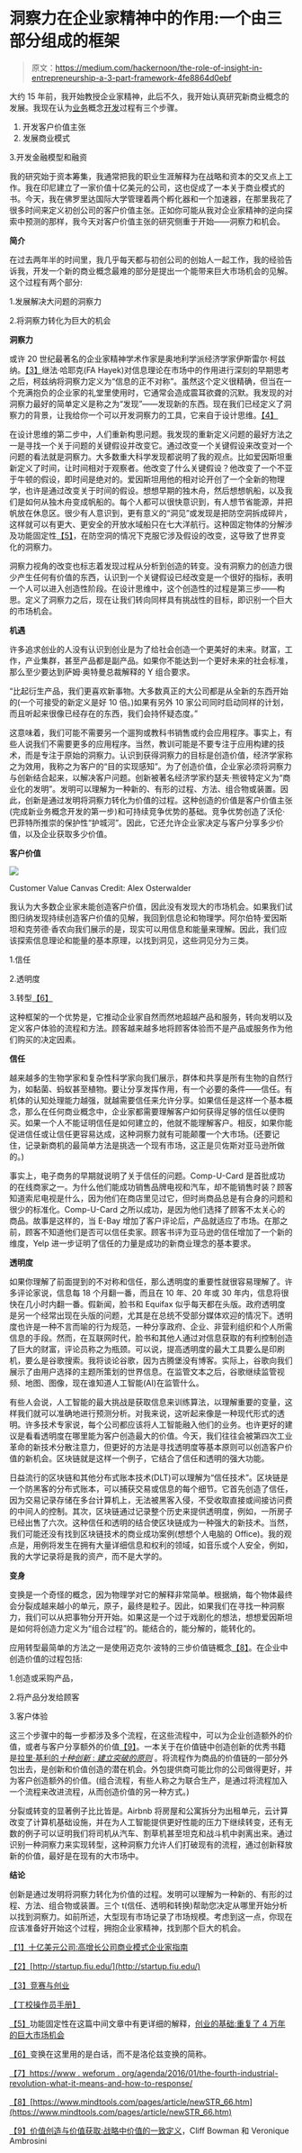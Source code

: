 # 洞察力在企业家精神中的作用:一个由三部分组成的框架

> 原文：<https://medium.com/hackernoon/the-role-of-insight-in-entrepreneurship-a-3-part-framework-4fe8864d0ebf>

大约 15 年前，我开始教授企业家精神，此后不久，我开始认真研究新商业概念的发展。我现在认为[业务](https://hackernoon.com/tagged/business)概念[开发](https://hackernoon.com/tagged/development)过程有三个步骤。

1.  开发客户价值主张
2.  发展商业模式

3.开发金融模型和融资

我的研究始于资本筹集，我通常把我的职业生涯解释为在战略和资本的交叉点上工作。我在印尼建立了一家价值十亿美元的公司，这也促成了一本关于商业模式的书。今天，我在佛罗里达国际大学管理着两个孵化器和一个加速器，在那里我花了很多时间来定义初创公司的客户价值主张。正如你可能从我对企业家精神的逆向探索中预测的那样，我今天对客户价值主张的研究侧重于开始——洞察力和机会。

**简介**

在过去两年半的时间里，我几乎每天都与初创公司的创始人一起工作，我的经验告诉我，开发一个新的商业概念最难的部分是提出一个能带来巨大市场机会的见解。这个过程有两个部分:

1.发展解决大问题的洞察力

2.将洞察力转化为巨大的机会

**洞察力**

或许 20 世纪最著名的企业家精神学术作家是奥地利学派经济学家伊斯雷尔·柯兹纳。[【3】](#_ftn3)继法·哈耶克(FA Hayek)对信息理论在市场中的作用进行深刻的早期思考之后，柯兹纳将洞察力定义为“信息的正不对称”。虽然这个定义很精确，但当在一个充满抱负的企业家的礼堂里使用时，它通常会造成震耳欲聋的沉默。我发现的对洞察力最好的简单定义是称之为“发现”——发现新的东西。现在我们已经定义了洞察力的背景，让我给你一个可以开发洞察力的工具，它来自于设计思维。[【4】](#_ftn4)

在设计思维的第二步中，人们重新构思问题。我发现的重新定义问题的最好方法之一是寻找一个关于问题的关键假设并改变它。通过改变一个关键假设来改变对一个问题的看法就是洞察力。大多数重大科学发现都说明了我的观点。比如爱因斯坦重新定义了时间，让时间相对于观察者。他改变了什么关键假设？他改变了一个不亚于牛顿的假设，即时间是绝对的。爱因斯坦用他的相对论开创了一个全新的物理学，也许是通过改变关于时间的假设。想想早期的独木舟，然后想想帆船，以及我们是如何从独木舟变成帆船的。每个人都可以很快意识到，有人想节省能源，并把帆放在休息区。很少有人意识到，更有意义的“洞见”或发现是把防空洞拆成碎片，这样就可以有更大、更安全的开放水域船只在七大洋航行。这种固定物体的分解涉及功能固定性[【5】](#_ftn5)，在防空洞的情况下克服它涉及假设的改变，这导致了世界变化的洞察力。

洞察力视角的改变也标志着发现过程从分析到创造的转变。没有洞察力的创造力很少产生任何有价值的东西，认识到一个关键假设已经改变是一个很好的指标，表明一个人可以进入创造性阶段。在设计思维中，这个创造性的过程是第三步——构思。定义了洞察力之后，现在让我们转向同样具有挑战性的目标，即识别一个巨大的市场机会。

**机遇**

许多追求创业的人没有认识到创业是为了给社会创造一个更美好的未来。财富，工作，产业集群，甚至产品都是副产品。如果你不能达到一个更好未来的社会标准，那么至少要达到萨姆·奥特曼总裁解释的 Y 组合要求。

“比起衍生产品，我们更喜欢新事物。大多数真正的大公司都是从全新的东西开始的(一个可接受的新定义是好 10 倍。)如果有另外 10 家公司同时启动同样的计划，而且听起来很像已经存在的东西，我们会持怀疑态度。”

这意味着，我们可能不需要另一个遛狗或教科书销售或约会应用程序。事实上，有些人说我们不需要更多的应用程序。当然，教训可能是不要专注于应用构建的技术，而是专注于原始的洞察力。认识到获得洞察力的目标是创造价值，经济学家称之为效用，我称之为客户的“目的实现感知”。为了创造价值，企业家必须将洞察力与创新结合起来，以解决客户问题。创新被著名经济学家约瑟夫·熊彼特定义为“商业化的发明”。发明可以理解为一种新的、有形的过程、方法、组合物或装置。因此，创新是通过发明将洞察力转化为价值的过程。这种创造的价值是客户价值主张(完成新业务概念开发的第一步)和可持续竞争优势的基础。竞争优势创造了沃伦·巴菲特所推崇的保护性“护城河”。因此，它还允许企业家决定与客户分享多少价值，以及企业获取多少价值。

**客户价值**

![](img/f22544b2e9ffffddd1da18e215d69882.png)

Customer Value Canvas Credit: Alex Osterwalder

我认为大多数企业家未能创造客户价值，因此没有发现大的市场机会。如果我们试图归纳发现持续创造客户价值的见解，我回到信息论和物理学。阿尔伯特·爱因斯坦和克劳德·香农向我们展示的是，现实可以用信息和能量来理解。因此，我们应该探索信息理论和能量的基本原理，以找到洞见，这些洞见分为三类。

1.信任

2.透明度

3.转型[【6】](#_ftn6)

这种框架的一个优势是，它推动企业家自然而然地超越产品和服务，转向发明以及定义客户体验的流程和方法。顾客越来越多地将顾客体验而不是产品或服务作为他们购买的决定因素。

**信任**

越来越多的生物学家和复杂性科学家向我们展示，群体和共享是所有生物的自然行为，如黏菌、蚂蚁甚至植物。要让分享发挥作用，有一个必要的条件——信任。有机体的认知处理能力越强，就越需要信任来允许分享。如果信任是这样一个基本概念，那么在任何商业概念中，企业家都需要理解客户如何获得足够的信任以便购买。如果一个人不能证明信任是如何建立的，他就不能理解客户。相反，如果你能促进信任或让信任更容易达成，这种洞察力就有可能颠覆一个大市场。(还要记住，记录新商机的最简单方法是挑选一个现有市场，这正是贝佐斯对亚马逊所做的。)

事实上，电子商务的早期就说明了关于信任的问题。Comp-U-Card 是首批成功的在线商家之一。为什么他们能成功销售品牌电视和汽车，却不能销售时装？顾客知道索尼电视是什么，因为他们在商店里见过它，但时尚商品总是有合身的问题和很少的标准化。Comp-U-Card 之所以成功，是因为他们选择了顾客不太关心的商品。故事是这样的，当 E-Bay 增加了客户评论后，产品就适应了市场。在那之前，顾客不知道他们是否可以信任卖家。顾客书评为亚马逊的信任增加了一个新的维度，Yelp 进一步证明了信任的力量是成功的新商业理念的基本要求。

**透明度**

如果你理解了前面提到的不对称和信任，那么透明度的重要性就很容易理解了。许多评论家说，信息每 18 个月翻一番，而且在 10 年、20 年或 30 年内，信息将很快在几小时内翻一番。假新闻，脸书和 Equifax 似乎每天都在头版。政府透明度是另一个经常出现在头版的问题，尤其是在总统不受部分媒体欢迎的情况下。透明度也许是一种不言而喻的行为规范，一种分享政府、企业、非营利组织和个人所需信息的手段。然而，在互联网时代，脸书和其他人通过对信息获取的有利控制创造了巨大的财富，评论员称之为瓶颈。可以说，提高透明度的最大工具要么是印刷机，要么是谷歌搜索。我将谈论谷歌，因为古腾堡没有博客。实际上，谷歌向我们展示了由用户选择的主题所策划的世界信息。在监管文本之后，谷歌继续监管视频、地图、图像，现在谁知道人工智能(AI)在监管什么。

有些人会说，人工智能的最大挑战是获取信息来训练算法，以理解重要的变量，这样我们就可以准确地进行预测分析。对我来说，这听起来像是一种现代形式的透明。许多技术专家说，每个公司都应该将人工智能融入他们的业务。也许更好的建议是看看透明度在哪里能为客户创造最大的价值。今天，我们往往会被第四次工业革命的新技术分散注意力，但更好的方法是寻找透明度等基本原则可以创造客户价值的新机会。区块链就是这样一个例子，它结合了信任和透明的强大功能。

日益流行的区块链和其他分布式账本技术(DLT)可以理解为“信任技术”。区块链是一个防黑客的分布式账本，可以捕获交易或信息的每个细节。它首先创造了信任，因为交易记录存储在多台计算机上，无法被黑客入侵，不受收取直接或间接访问费的中间人的控制。其次，区块链通过记录整个历史来提供透明度，例如，一所房子已经出售了六次。这种信任和透明的结合使区块链成为一种强大的新技术。当然，我们可能还没有找到区块链技术的商业成功案例(想想个人电脑的 Office)。我的观点是，用例将发生在拥有大量详细信息和权利的领域，如音乐或个人安全，例如，我的大学记录将是我的资产，而不是大学的。

**变身**

变换是一个奇怪的概念，因为物理学对它的解释非常简单。根据熵，每个物体最终会分裂成越来越小的单元，原子，最终是粒子。因此，如果我们在寻找一种洞察力，我们可以从把事物分开开始。如果这是一个过于戏剧化的想法，想想爱因斯坦是如何将创造力定义为“组合过程”的。能结合的，能分解的，能转化的。

应用转型最简单的方法之一是使用迈克尔·波特的三步价值链概念[【8】](#_ftn8)。在企业中创造价值的过程包括:

1.创造或采购产品，

2.将产品分发给顾客

3.客户体验

这三个步骤中的每一步都涉及多个流程，在这些流程中，可以为企业创造额外的价值，或者与客户分享额外的价值[【9】](#_ftn9)。一本关于在价值链中创造创新的优秀书籍是[拉里·基利的*十种创新* : *建立突破的原则*](https://www.amazon.com/Ten-Types-Innovation-Discipline-Breakthroughs/dp/1118504240/ref=sr_1_1?ie=UTF8&qid=1528046629&sr=8-1&keywords=Larry+Keeley%25E2%2580%2599s+Ten+Types+of+Innovation%253A+The+Discipline+of+Building+Breakthroughs) 。将流程作为商品的价值链的一部分外包出去，是创新和价值创造的潜在机会。外包提供商可能比你的公司做得更好，并为客户创造额外的价值。(组合流程，有些人称之为联合生产，是通过将流程加入一个流程来改进流程，从而创造价值的另一种方式。)

分裂或转变的显著例子比比皆是。Airbnb 将房屋和公寓拆分为出租单元，云计算改变了计算机基础设施，并在为人工智能提供更好性能的压力下继续转变，还有无数的例子可以证明我们将司机从汽车、割草机甚至坦克和战斗机中剥离出来。通过识别一种洞察力来实现转型，这种洞察力允许人们打破现有的流程，通过创新释放新的价值，最好是在现有的大市场中。

**结论**

创新是通过发明将洞察力转化为价值的过程。发明可以理解为一种新的、有形的过程、方法、组合物或装置。三个 t(信任、透明和转换)帮助您决定从哪里开始分析以找到洞察力。如前所述，大型现有市场记录了市场规模。考虑到这一点，你现在应该准备好开始这个过程，拥抱企业家精神，找到那个巨大的机会。

[【1】](#_ftnref1)[十亿美元公司:高增长公司商业模式企业家指南](https://www.amazon.com/Billion-Dollar-Company-Entrepreneurs-Companies/dp/3838373316/ref=sr_1_1?s=books&ie=UTF8&qid=1528044400&sr=1-1&keywords=billion+dollar+company)

[【2】](#_ftnref2)[http://startup.fiu.edu/](http://startup.fiu.edu/)

[【3】](#_ftnref3)[竞赛与创业](https://www.amazon.com/Competition-Entrepreneurship-Collected-Israel-Kirzner/dp/0865978468/ref=sr_1_1?s=books&ie=UTF8&qid=1528045370&sr=1-1&keywords=israel+kirzner)

[【丁校操作员手册】](https://dschool.stanford.edu/resources/george-kembels-dschool-operators-handbook)

[【5】](#_ftnref5)功能固定性在这篇中间文章中有更详细的解释，[创业的基础:重复了 4 万年的巨大市场机会](/@rhhfla/the-foundation-of-entrepreneurship-large-market-opportunities-that-have-repeated-for-40-000-years-933deeac16a1)

[【6】](#_ftnref6)变换在这里用的是白话，而不是洛伦兹变换的简称。

[【7】](#_ftnref7)[https://www . weforum . org/agenda/2016/01/the-fourth-industrial-revolution-what-it-means-and-how-to-response/](https://www.weforum.org/agenda/2016/01/the-fourth-industrial-revolution-what-it-means-and-how-to-respond/)

[【8】](#_ftnref8)[https://www.mindtools.com/pages/article/newSTR_66.htm](https://www.mindtools.com/pages/article/newSTR_66.htm)

[【9】](#_ftnref9)[价值创造与价值获取:战略中价值的一致定义](https://onlinelibrary.wiley.com/doi/abs/10.1111/1467-8551.00147)，Cliff Bowman 和 Veronique Ambrosini